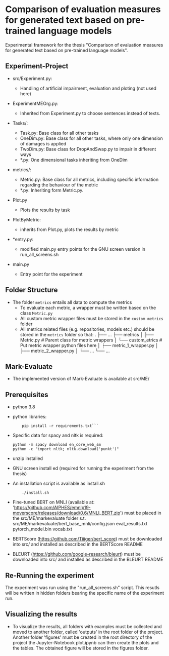 # Comparison of evaluation measures for generated text based on pre-trained language models

Experimental framework for the thesis "Comparison of evaluation measures for generated text based on pre-trained language models".

## Experiment-Project

- src/Experiment.py:
    - Handling of artificial impairment, evaluation and ploting (not used here)
- ExperimentMEOrg.py:
    - Inherited from Experiment.py to choose sentences instead of texts.
- Tasks/:
    - Task.py: Base class for all other tasks
    - OneDim.py: Base class for all other tasks, where only one dimension of damages is applied
    - TwoDim.py: Base class for DropAndSwap.py to impair in different ways
    - *.py: One dimensional tasks inheriting from OneDim
- metrics/:
    - Metric.py: Base class for all metrics, including specific information regarding the behaviour of the metric
    - *.py: Inheriting form Metric.py.
- Plot.py
    - Plots the results by task
- PlotByMetric:
    - inherits from Plot.py, plots the results by metric

- *entry.py:
    - modified main.py entry points for the GNU screen version in run_all_screens.sh
- main.py
    - Entry point for the experiment

## Folder Structure
- The folder `metrics` entails all data to compute the metrics
    - To evaluate each metric, a wrapper must be written based on the class  `Metric.py`
    - All custom metric wrapper files must be stored in the `custom metrics` folder
    - All metrics related files (e.g. repositories, models etc.) should be stored in the `metrics` folder so that:
        .
        ├── ...
        ├── metrics
        │   ├── Metric.py                   # Parent class for metric wrappers
        │   └── custom_etrics               # Put metric wrapper python files here
        │       ├── metric_1_wrapper.py
        │       ├── metric_2_wrapper.py
        │       └── ...
        └── ...


## Mark-Evaluate
 - The implemented version of Mark-Evaluate is available at src/ME/

## Prerequisites
- python 3.8
- python libraries:
    ``` pip install --upgrade pip
        pip install -r requirements.txt```
- Specific data for spacy and nltk is required:
    ```
    python -m spacy download en_core_web_sm
    python -c "import nltk; nltk.download('punkt')"
    ```
- unzip installed 
- GNU screen install ed (required for running the experiment from the thesis)

- An installation script is available as install.sh
    ``` chmod +x install.sh
        ./install.sh
    ```

- Fine-tuned BERT on MNLI (available at: 'https://github.com/AIPHES/emnlp19-moverscore/releases/download/0.6/MNLI_BERT.zip') 
    must be placed in the src/ME/markevaluate folder s.t. 
    src/ME/markevaluate/bert_base_mnli/config.json eval_results.txt pytorch_model.bin vocab.txt

- BERTScore (https://github.com/Tiiiger/bert_score) must be downloaded into src/ and installed as described in the BERTScore README

- BLEURT (https://github.com/google-research/bleurt) must be downloaded into src/ and installed as described in the BLEURT README

## Re-Running the experiment

The experiment was run using the "run_all_screens.sh" script. This resutls will be written in hidden folders bearing the specific name of the experiment run.
    


## Visualizing the results

- To visualize the results, all folders with examples must be collected and moved to another folder, called 'outputs' in the root folder of the project.
  Another folder 'figures' must be created in the root directory of the project the Jupyter-Notebook plot.ipynb can then create the plots and the tables.
  The obtained figure will be stored in the figures folder.